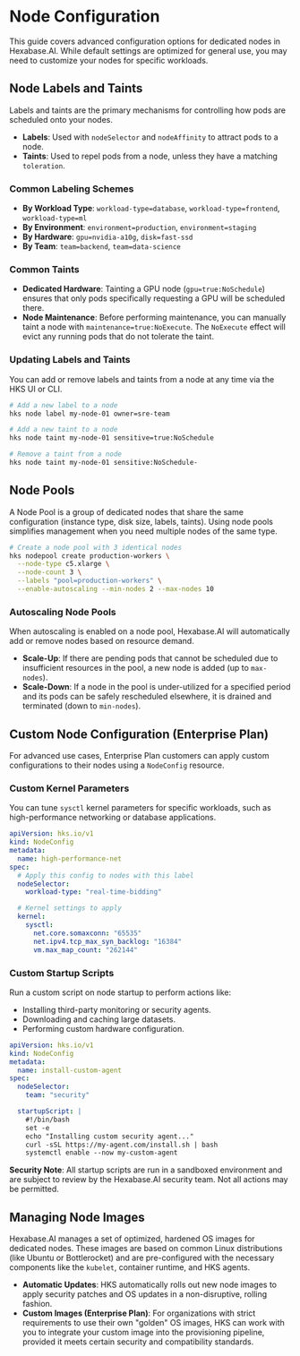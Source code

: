# Node Configuration

This guide covers advanced configuration options for dedicated nodes in Hexabase.AI. While default settings are optimized for general use, you may need to customize your nodes for specific workloads.

## Node Labels and Taints

Labels and taints are the primary mechanisms for controlling how pods are scheduled onto your nodes.

- **Labels**: Used with `nodeSelector` and `nodeAffinity` to attract pods to a node.
- **Taints**: Used to repel pods from a node, unless they have a matching `toleration`.

### Common Labeling Schemes

- **By Workload Type**: `workload-type=database`, `workload-type=frontend`, `workload-type=ml`
- **By Environment**: `environment=production`, `environment=staging`
- **By Hardware**: `gpu=nvidia-a10g`, `disk=fast-ssd`
- **By Team**: `team=backend`, `team=data-science`

### Common Taints

- **Dedicated Hardware**: Tainting a GPU node (`gpu=true:NoSchedule`) ensures that only pods specifically requesting a GPU will be scheduled there.
- **Node Maintenance**: Before performing maintenance, you can manually taint a node with `maintenance=true:NoExecute`. The `NoExecute` effect will evict any running pods that do not tolerate the taint.

### Updating Labels and Taints

You can add or remove labels and taints from a node at any time via the HKS UI or CLI.

```bash
# Add a new label to a node
hks node label my-node-01 owner=sre-team

# Add a new taint to a node
hks node taint my-node-01 sensitive=true:NoSchedule

# Remove a taint from a node
hks node taint my-node-01 sensitive:NoSchedule-
```

## Node Pools

A Node Pool is a group of dedicated nodes that share the same configuration (instance type, disk size, labels, taints). Using node pools simplifies management when you need multiple nodes of the same type.

```bash
# Create a node pool with 3 identical nodes
hks nodepool create production-workers \
  --node-type c5.xlarge \
  --node-count 3 \
  --labels "pool=production-workers" \
  --enable-autoscaling --min-nodes 2 --max-nodes 10
```

### Autoscaling Node Pools

When autoscaling is enabled on a node pool, Hexabase.AI will automatically add or remove nodes based on resource demand.

- **Scale-Up**: If there are pending pods that cannot be scheduled due to insufficient resources in the pool, a new node is added (up to `max-nodes`).
- **Scale-Down**: If a node in the pool is under-utilized for a specified period and its pods can be safely rescheduled elsewhere, it is drained and terminated (down to `min-nodes`).

## Custom Node Configuration (Enterprise Plan)

For advanced use cases, Enterprise Plan customers can apply custom configurations to their nodes using a `NodeConfig` resource.

### Custom Kernel Parameters

You can tune `sysctl` kernel parameters for specific workloads, such as high-performance networking or database applications.

```yaml
apiVersion: hks.io/v1
kind: NodeConfig
metadata:
  name: high-performance-net
spec:
  # Apply this config to nodes with this label
  nodeSelector:
    workload-type: "real-time-bidding"

  # Kernel settings to apply
  kernel:
    sysctl:
      net.core.somaxconn: "65535"
      net.ipv4.tcp_max_syn_backlog: "16384"
      vm.max_map_count: "262144"
```

### Custom Startup Scripts

Run a custom script on node startup to perform actions like:

- Installing third-party monitoring or security agents.
- Downloading and caching large datasets.
- Performing custom hardware configuration.

```yaml
apiVersion: hks.io/v1
kind: NodeConfig
metadata:
  name: install-custom-agent
spec:
  nodeSelector:
    team: "security"

  startupScript: |
    #!/bin/bash
    set -e
    echo "Installing custom security agent..."
    curl -sSL https://my-agent.com/install.sh | bash
    systemctl enable --now my-custom-agent
```

**Security Note**: All startup scripts are run in a sandboxed environment and are subject to review by the Hexabase.AI security team. Not all actions may be permitted.

## Managing Node Images

Hexabase.AI manages a set of optimized, hardened OS images for dedicated nodes. These images are based on common Linux distributions (like Ubuntu or Bottlerocket) and are pre-configured with the necessary components like the `kubelet`, container runtime, and HKS agents.

- **Automatic Updates**: HKS automatically rolls out new node images to apply security patches and OS updates in a non-disruptive, rolling fashion.
- **Custom Images (Enterprise Plan)**: For organizations with strict requirements to use their own "golden" OS images, HKS can work with you to integrate your custom image into the provisioning pipeline, provided it meets certain security and compatibility standards.
